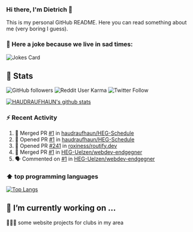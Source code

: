 ### Hi there, I'm Dietrich 👋

This is my personal GitHub README. Here you can read something about me (very boring I guess).

### 🤡 Here a joke because we live in sad times:
![Jokes Card](https://readme-jokes.vercel.app/api)

## :rocket: Stats

 ![GitHub followers](https://img.shields.io/github/followers/HAUDRAUFHAUN?label=GitHub-Followers&logo=GitHub&style=for-the-badge) ![Reddit User Karma](https://img.shields.io/reddit/user-karma/combined/haudraufhaun?logo=reddit&style=for-the-badge) ![Twitter Follow](https://img.shields.io/twitter/follow/haudraufhaun1?color=%231da1f2&logo=twitter&logoColor=%231da1f2&style=for-the-badge)
  
[![HAUDRAUFHAUN's github stats](https://github-readme-stats.vercel.app/api?username=HAUDRAUFHAUN&show_icons=true&theme=vue&hide_border=true)](https://github.com/anuraghazra/github-readme-stats)

### ⚡ Recent Activity

<!--START_SECTION:activity-->
1. 🎉 Merged PR [#1](https://github.com/haudraufhaun/HEG-Schedule/pull/1) in [haudraufhaun/HEG-Schedule](https://github.com/haudraufhaun/HEG-Schedule)
2. 💪 Opened PR [#1](https://github.com/haudraufhaun/HEG-Schedule/pull/1) in [haudraufhaun/HEG-Schedule](https://github.com/haudraufhaun/HEG-Schedule)
3. 💪 Opened PR [#241](https://github.com/roxiness/routify.dev/pull/241) in [roxiness/routify.dev](https://github.com/roxiness/routify.dev)
4. 🎉 Merged PR [#1](https://github.com/HEG-Uelzen/webdev-endgegner/pull/1) in [HEG-Uelzen/webdev-endgegner](https://github.com/HEG-Uelzen/webdev-endgegner)
5. 🗣 Commented on [#1](https://github.com/HEG-Uelzen/webdev-endgegner/issues/1) in [HEG-Uelzen/webdev-endgegner](https://github.com/HEG-Uelzen/webdev-endgegner)
<!--END_SECTION:activity-->

### ⬆️ top programming languages
[![Top Langs](https://github-readme-stats.vercel.app/api/top-langs/?username=HAUDRAUFHAUN&theme=vue&hide_border=true)](https://github.com/anuraghazra/github-readme-stats)

## 🔭 I’m currently working on ...

👨🏻‍💼 some website projects for clubs in my area
